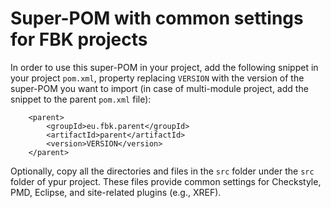 # Super-POM with common settings for FBK projects

In order to use this super-POM in your project, add the following snippet in your project `pom.xml`, property replacing `VERSION` with the version of the super-POM you want to import (in case of multi-module project, add the snippet to the parent `pom.xml` file):

   ```
       <parent>
           <groupId>eu.fbk.parent</groupId>
           <artifactId>parent</artifactId>
           <version>VERSION</version>
       </parent>
   ```

Optionally, copy all the directories and files in the `src` folder under the `src` folder of ypur project. These files provide common settings for Checkstyle, PMD, Eclipse, and site-related plugins (e.g., XREF).
